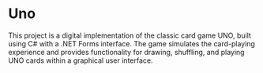 # Uno
This project is a digital implementation of the classic card game UNO, built using C# with a .NET Forms interface. The game simulates the card-playing experience and provides functionality for drawing, shuffling, and playing UNO cards within a graphical user interface.
